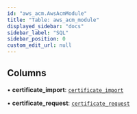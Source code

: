 ```yaml
---
id: "aws_acm.AwsAcmModule"
title: "Table: aws_acm_module"
displayed_sidebar: "docs"
sidebar_label: "SQL"
sidebar_position: 0
custom_edit_url: null
---
```


## Columns

• **certificate\_import**: [`certificate_import`](aws_acm_rpcs_import.CertificateImportRpc.md)

• **certificate\_request**: [`certificate_request`](aws_acm_rpcs_request.CertificateRequestRpc.md)
